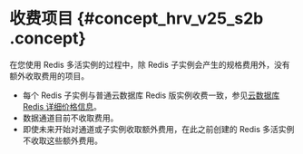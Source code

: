 # 收费项目 {#concept_hrv_v25_s2b .concept}

在您使用 Redis 多活实例的过程中，除 Redis 子实例会产生的规格费用外，没有额外收取费用的项目。

-   每个 Redis 子实例与普通云数据库 Redis 版实例收费一致，参见[云数据库 Redis 详细价格信息](https://www.aliyun.com/price/product#/kvstore/detail)。
-   数据通道目前不收取费用。
-   即使未来开始对通道或子实例收取额外费用，在此之前创建的 Redis 多活实例不收取这些额外费用。


